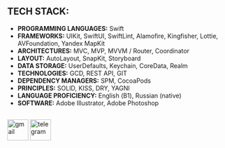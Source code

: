 ## TECH STACK:
- **PROGRAMMING LANGUAGES:** Swift
- **FRAMEWORKS:** UIKit, SwiftUI, SwiftLint, Alamofire, Kingfisher, Lottie, AVFoundation, Yandex MapKit
- **ARCHITECTURES:** MVC, MVP, MVVM / Router, Coordinator
- **LAYOUT:** AutoLayout, SnapKit, Storyboard
- **DATA STORAGE:** UserDefaults, Keychain, CoreData, Realm
- **TECHNOLOGIES:** GCD, REST API, GIT
- **DEPENDENCY MANAGERS:**  SPM, CocoaPods
- **PRINCIPLES:** SOLID, KISS, DRY, YAGNI
- **LANGUAGE PROFICIENCY:** English (В1), Russian (native)
- **SOFTWARE:** Adobe Illustrator, Adobe Photoshop
## 

[<img src='https://github.com/eldarovsky/eldarovsky/assets/60284515/fd36891f-8062-4084-8d47-e3fd07f70f2f' alt='gmail' height='48'>](mailto:eldarabdullindev@gmail.com)
[<img src='https://github.com/eldarovsky/eldarovsky/assets/60284515/3ece8dd6-185d-43d5-bafc-4858546e11eb' alt='telegram' height='48'>](https://t.me/eldarovsky)
